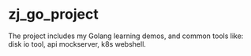 # zj_go_project

The project includes my Golang learning demos, and common tools like: disk io tool, api mockserver, k8s webshell.
